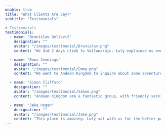 ```yaml
---
enable: true
title: "What Clients Are Say?"
subtitle: "Testimonials"

# Testimonials
testimonials:
  - name: "Branislav Bellovič"
    designation: ""
    avatar: "/images/testimonial/Branislav.png"
    content: "We did 2 days climb to Vallunaraju. Luly explained us everything about experinece in great detail and also let us pick best option for us. Service included organising professional guide, chef, transport, food and renting all necessary gear including personal stuff like puffy or proper gloves.Overall experience was very satisfying so I can recommend Andean Kingdom for mountaineering."

  - name: "Emma Jennings"
    designation: ""
    avatar: "/images/testimonial/Emma.png"
    content: "We went to Andean Kingdom to inquire about some adventurous activities in Huaraz. We ended up renting kit for climbing outdoors and undertaking the Santa Cruz trek. We also completed a guided expedition of Ulta Chico on Luly’s recommendation which was the highlight of our travels. She was so helpful advising us about our Santa Cruz trek which we did independently. The kit was of a really high standard, great quality and very reasonably priced for hire. All the staff were so friendly and welcoming and we had such a great time in Huaraz on their recommendations and support. Thank you so much Luly! Would absolutely recommend."

  - name: "Simon Clifford"
    designation: ""
    avatar: "/images/testimonial/Simon.png"
    content: "Andean Kingdom are a fantastic group, with friendly service and well priced gear. We hired a tent, sleeping bags, mats, cooking equipment and poles for 8 days of the Huayhuash trek (which was incredible!!), and the rental experience was perfect. Good value, gear was quality (necessary given the conditions you can face in the Andes), and we would definitely use them again! Thank you Luly and team ❤️🏕️"

  - name: "Jake Hogan"
    designation: ""
    avatar: "/images/testimonial/Jake.png"
    content: "This place is amazing. Luly sat with us for the better part of an hour offering advice for doing the huayhuash trek on our own. The people are so so nice, and a wealth of knowledge for all activities in the area. They are also fully stocked with rental equipment, maps, guidebooks, and anything you may need to get out climbing or hiking. If you are looking at getting out to the mountains in huaraz, this is the place to start."
---
```

